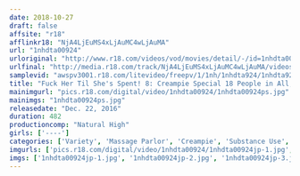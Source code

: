 ```yaml
---
date: 2018-10-27
draft: false
affsite: "r18"
afflinkr18: "NjA4LjEuMS4xLjAuMC4wLjAuMA"
url: "1nhdta00924"
urloriginal: "http://www.r18.com/videos/vod/movies/detail/-/id=1nhdta00924"
urlfinal: "http://media.r18.com/track/NjA4LjEuMS4xLjAuMC4wLjAuMA/videos/vod/movies/detail/-/id=1nhdta00924"
samplevid: "awspv3001.r18.com/litevideo/freepv/1/1nh/1nhdta924/1nhdta924_dmb_w.mp4"
title: "Fuck Her Til She's Spent! 8: Creampie Special 18 People in All, Highlights Included (Deluxe Edition)"
mainimgurl: "pics.r18.com/digital/video/1nhdta00924/1nhdta00924ps.jpg"
mainimgs: "1nhdta00924ps.jpg"
releasedate: "Dec. 22, 2016"
duration: 482
productioncomp: "Natural High"
girls: ['----']
categories: ['Variety', 'Massage Parlor', 'Creampie', 'Substance Use', 'Squirting', 'Compilation', 'Over 4 Hours', 'Hi-Def']
imgurls: ['pics.r18.com/digital/video/1nhdta00924/1nhdta00924jp-1.jpg', 'pics.r18.com/digital/video/1nhdta00924/1nhdta00924jp-2.jpg', 'pics.r18.com/digital/video/1nhdta00924/1nhdta00924jp-3.jpg', 'pics.r18.com/digital/video/1nhdta00924/1nhdta00924jp-4.jpg', 'pics.r18.com/digital/video/1nhdta00924/1nhdta00924jp-5.jpg', 'pics.r18.com/digital/video/1nhdta00924/1nhdta00924jp-6.jpg', 'pics.r18.com/digital/video/1nhdta00924/1nhdta00924jp-7.jpg', 'pics.r18.com/digital/video/1nhdta00924/1nhdta00924jp-8.jpg', 'pics.r18.com/digital/video/1nhdta00924/1nhdta00924jp-9.jpg', 'pics.r18.com/digital/video/1nhdta00924/1nhdta00924jp-10.jpg', 'pics.r18.com/digital/video/1nhdta00924/1nhdta00924jp-11.jpg', 'pics.r18.com/digital/video/1nhdta00924/1nhdta00924jp-12.jpg', 'pics.r18.com/digital/video/1nhdta00924/1nhdta00924jp-13.jpg', 'pics.r18.com/digital/video/1nhdta00924/1nhdta00924jp-14.jpg', 'pics.r18.com/digital/video/1nhdta00924/1nhdta00924jp-15.jpg', 'pics.r18.com/digital/video/1nhdta00924/1nhdta00924jp-16.jpg', 'pics.r18.com/digital/video/1nhdta00924/1nhdta00924jp-17.jpg', 'pics.r18.com/digital/video/1nhdta00924/1nhdta00924jp-18.jpg', 'pics.r18.com/digital/video/1nhdta00924/1nhdta00924jp-19.jpg', 'pics.r18.com/digital/video/1nhdta00924/1nhdta00924jp-20.jpg']
imgs: ['1nhdta00924jp-1.jpg', '1nhdta00924jp-2.jpg', '1nhdta00924jp-3.jpg', '1nhdta00924jp-4.jpg', '1nhdta00924jp-5.jpg', '1nhdta00924jp-6.jpg', '1nhdta00924jp-7.jpg', '1nhdta00924jp-8.jpg', '1nhdta00924jp-9.jpg', '1nhdta00924jp-10.jpg', '1nhdta00924jp-11.jpg', '1nhdta00924jp-12.jpg', '1nhdta00924jp-13.jpg', '1nhdta00924jp-14.jpg', '1nhdta00924jp-15.jpg', '1nhdta00924jp-16.jpg', '1nhdta00924jp-17.jpg', '1nhdta00924jp-18.jpg', '1nhdta00924jp-19.jpg', '1nhdta00924jp-20.jpg']
---
```

